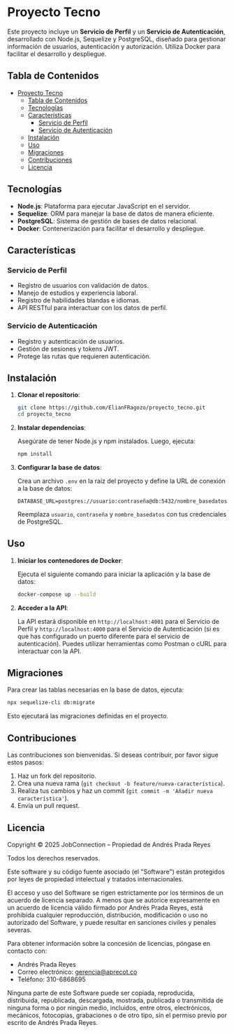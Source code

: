 # Proyecto Tecno

Este proyecto incluye un **Servicio de Perfil** y un **Servicio de Autenticación**, desarrollado con Node.js, Sequelize y PostgreSQL, diseñado para gestionar información de usuarios, autenticación y autorización. Utiliza Docker para facilitar el desarrollo y despliegue.

## Tabla de Contenidos

- [Proyecto Tecno](#proyecto-tecno)
  - [Tabla de Contenidos](#tabla-de-contenidos)
  - [Tecnologías](#tecnologías)
  - [Características](#características)
    - [Servicio de Perfil](#servicio-de-perfil)
    - [Servicio de Autenticación](#servicio-de-autenticación)
  - [Instalación](#instalación)
  - [Uso](#uso)
  - [Migraciones](#migraciones)
  - [Contribuciones](#contribuciones)
  - [Licencia](#licencia)

## Tecnologías

- **Node.js**: Plataforma para ejecutar JavaScript en el servidor.
- **Sequelize**: ORM para manejar la base de datos de manera eficiente.
- **PostgreSQL**: Sistema de gestión de bases de datos relacional.
- **Docker**: Contenerización para facilitar el desarrollo y despliegue.

## Características

### Servicio de Perfil
- Registro de usuarios con validación de datos.
- Manejo de estudios y experiencia laboral.
- Registro de habilidades blandas e idiomas.
- API RESTful para interactuar con los datos de perfil.

### Servicio de Autenticación
- Registro y autenticación de usuarios.
- Gestión de sesiones y tokens JWT.
- Protege las rutas que requieren autenticación.

## Instalación

1. **Clonar el repositorio**:

   ```bash
   git clone https://github.com/ElianFRagozo/proyecto_tecno.git
   cd proyecto_tecno
   ```

2. **Instalar dependencias**:

   Asegúrate de tener Node.js y npm instalados. Luego, ejecuta:

   ```bash
   npm install
   ```

3. **Configurar la base de datos**:

   Crea un archivo `.env` en la raíz del proyecto y define la URL de conexión a la base de datos:

   ```plaintext
   DATABASE_URL=postgres://usuario:contraseña@db:5432/nombre_basedatos
   ```

   Reemplaza `usuario`, `contraseña` y `nombre_basedatos` con tus credenciales de PostgreSQL.

## Uso

1. **Iniciar los contenedores de Docker**:

   Ejecuta el siguiente comando para iniciar la aplicación y la base de datos:

   ```bash
   docker-compose up --build
   ```

2. **Acceder a la API**:

   La API estará disponible en `http://localhost:4001` para el Servicio de Perfil y `http://localhost:4000` para el Servicio de Autenticación (si es que has configurado un puerto diferente para el servicio de autenticación). Puedes utilizar herramientas como Postman o cURL para interactuar con la API.

## Migraciones

Para crear las tablas necesarias en la base de datos, ejecuta:

```bash
npx sequelize-cli db:migrate
```

Esto ejecutará las migraciones definidas en el proyecto.

## Contribuciones

Las contribuciones son bienvenidas. Si deseas contribuir, por favor sigue estos pasos:

1. Haz un fork del repositorio.
2. Crea una nueva rama (`git checkout -b feature/nueva-característica`).
3. Realiza tus cambios y haz un commit (`git commit -m 'Añadir nueva característica'`).
4. Envía un pull request.

## Licencia

Copyright © 2025 JobConnection – Propiedad de Andrés Prada Reyes

Todos los derechos reservados.

Este software y su código fuente asociado (el "Software") están protegidos por leyes de propiedad intelectual y tratados internacionales.

El acceso y uso del Software se rigen estrictamente por los términos de un acuerdo de licencia separado. A menos que se autorice expresamente en un acuerdo de licencia válido firmado por Andrés Prada Reyes, está prohibida cualquier reproducción, distribución, modificación o uso no autorizado del Software, y puede resultar en sanciones civiles y penales severas.

Para obtener información sobre la concesión de licencias, póngase en contacto con:

- Andrés Prada Reyes
- Correo electrónico: gerencia@aprecot.co
- Teléfono: 310-6868695

Ninguna parte de este Software puede ser copiada, reproducida, distribuida, republicada, descargada, mostrada, publicada o transmitida de ninguna forma o por ningún medio, incluidos, entre otros, electrónicos, mecánicos, fotocopias, grabaciones o de otro tipo, sin el permiso previo por escrito de Andrés Prada Reyes.
